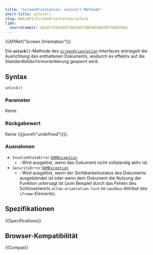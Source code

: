 ```yaml
---
title: "ScreenOrientation: unlock()-Methode"
short-title: unlock()
slug: Web/API/ScreenOrientation/unlock
l10n:
  sourceCommit: d62d7c62b44df2861852308385603d97586939ab
---
```


{{APIRef("Screen Orientation")}}

Die **`unlock()`**-Methode des [`ScreenOrientation`](/de/docs/Web/API/ScreenOrientation)-Interfaces entriegelt die Ausrichtung des enthaltenen Dokuments, wodurch es effektiv auf die Standardbildschirmorientierung gesperrt wird.

## Syntax

```js-nolint
unlock()
```

### Parameter

Keine.

### Rückgabewert

Keine ({{jsxref("undefined")}}).

### Ausnahmen

- `InvalidStateError` [`DOMException`](/de/docs/Web/API/DOMException)
  - : Wird ausgelöst, wenn das Dokument nicht vollständig aktiv ist.
- `SecurityError` [`DOMException`](/de/docs/Web/API/DOMException)
  - : Wird ausgelöst, wenn der Sichtbarkeitsstatus des Dokuments ausgeblendet ist oder wenn dem Dokument die Nutzung der Funktion untersagt ist (zum Beispiel durch das Fehlen des Schlüsselworts `allow-orientation-lock` im `sandbox`-Attribut des `iframe`-Elements).

## Spezifikationen

{{Specifications}}

## Browser-Kompatibilität

{{Compat}}
